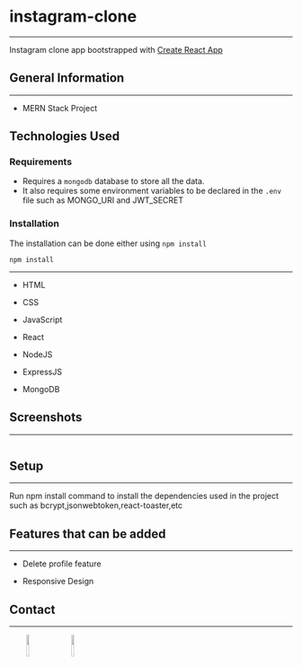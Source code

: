 <h1>instagram-clone</h1>
<hr><p>Instagram clone app bootstrapped with <a href="https://github.com/facebook/create-react-app">Create React App</a></p><h2>General Information</h2>
<hr><ul>
<li>MERN Stack Project</li>
</ul><h2>Technologies Used</h2>

### Requirements
- Requires a `mongodb` database to store all the data.
- It also requires some environment variables to be declared in the `.env` file such as MONGO_URI and JWT_SECRET

### Installation
The installation can be done either using `npm install`

```console
npm install
```
<hr><ul>
<li>HTML</li>
</ul><ul>
<li>CSS</li>
</ul><ul>
<li>JavaScript</li>
</ul><ul>
<li>React</li>
</ul><ul>
<li>NodeJS</li>
</ul><ul>
<li>ExpressJS</li>
</ul><ul>
<li>MongoDB</li>
</ul><h2>Screenshots</h2>
<hr><p><img src="https://res.cloudinary.com/anubhavcloudinary/image/upload/v1690042083/Screenshot_2023-07-22_at_9.37.52_PM_s6hwsj.png" alt=""></p><h2>Setup</h2>
<hr><p>Run npm install command to install the dependencies used in the project such as bcrypt,jsonwebtoken,react-toaster,etc</p><h2>Features that can be added</h2>
<hr><ul>
<li>Delete profile feature</li>
</ul><ul>
<li>Responsive Design</li>
</ul><h2>Contact</h2>
<hr><p><span style="margin-right: 30px;"></span><a href="https://www.linkedin.com/in/anubhav-goel-a6908a214/"><img style="width: 10%;" target="_blank" src="https://cdn.jsdelivr.net/gh/devicons/devicon/icons/linkedin/linkedin-original.svg"></a><span style="margin-right: 30px;"></span><a href="https://github.com/anubhav047"><img style="width: 10%;" target="_blank" src="https://cdn.jsdelivr.net/gh/devicons/devicon/icons/github/github-original.svg"></a></p>



